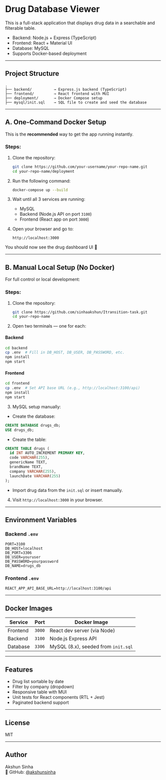 
# Drug Database Viewer

This is a full-stack application that displays drug data in a searchable and filterable table.

- Backend: Node.js + Express (TypeScript)
- Frontend: React + Material UI
- Database: MySQL
- Supports Docker-based deployment

---

## Project Structure

```
.
├── backend/          → Express.js backend (TypeScript)
├── frontend/         → React frontend with MUI
├── deployment/       → Docker Compose setup
├── mysql/init.sql    → SQL file to create and seed the database
```

---

##  A. One-Command Docker Setup

This is the **recommended** way to get the app running instantly.

### Steps:

1. Clone the repository:
   ```bash
   git clone https://github.com/your-username/your-repo-name.git
   cd your-repo-name/deployment
   ```

2. Run the following command:
   ```bash
   docker-compose up --build
   ```

3. Wait until all 3 services are running:
   - MySQL
   - Backend (Node.js API on port `3100`)
   - Frontend (React app on port `3000`)

4. Open your browser and go to:
   ```
   http://localhost:3000
   ```

You should now see the drug dashboard UI 🎉

---

##  B. Manual Local Setup (No Docker)

For full control or local development:

### Steps:

1. Clone the repository:
   ```bash
   git clone https://github.com/sinhaakshun/Itransition-task.git
   cd your-repo-name
   ```

2. Open two terminals — one for each:

#### Backend

```bash
cd backend
cp .env  # Fill in DB_HOST, DB_USER, DB_PASSWORD, etc.
npm install
npm start
```

#### Frontend

```bash
cd frontend
cp .env  # Set API base URL (e.g., http://localhost:3100/api)
npm install
npm start
```

3. MySQL setup manually:

- Create the database:

```sql
CREATE DATABASE drugs_db;
USE drugs_db;
```

- Create the table:

```sql
CREATE TABLE drugs (
  id INT AUTO_INCREMENT PRIMARY KEY,
  code VARCHAR(255),
  genericName TEXT,
  brandName TEXT,
  company VARCHAR(255),
  launchDate VARCHAR(255)
);
```

- Import drug data from the `init.sql` or insert manually.

4. Visit `http://localhost:3000` in your browser.

---

## Environment Variables

### Backend `.env`

```env
PORT=3100
DB_HOST=localhost
DB_PORT=3306
DB_USER=youruser
DB_PASSWORD=yourpassword
DB_NAME=drugs_db
```

### Frontend `.env`

```env
REACT_APP_API_BASE_URL=http://localhost:3100/api
```

---

##  Docker Images

| Service   | Port    | Docker Image                        |
|-----------|---------|-------------------------------------|
| Frontend  | `3000`  | React dev server (via Node)         |
| Backend   | `3100`  | Node.js Express API                 |
| Database  | `3306`  | MySQL (8.x), seeded from `init.sql` |

---

## Features

- Drug list sortable by date
- Filter by company (dropdown)
- Responsive table with MUI
- Unit tests for React components (RTL + Jest)
- Paginated backend support

---

## License

MIT

---

## Author

Akshun Sinha  
🐙 GitHub: [@akshunsinha](https://github.com/akshunsinha)
